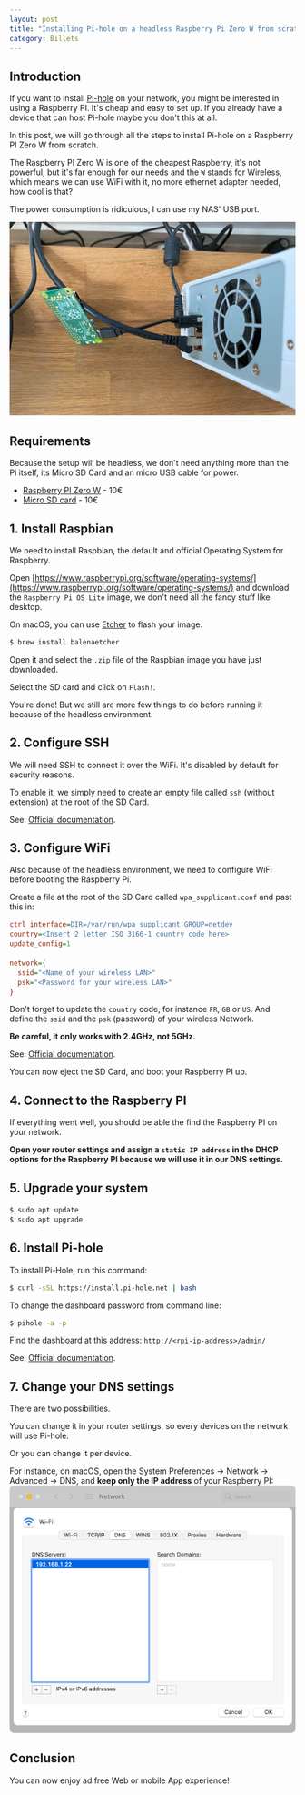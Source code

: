 ```yaml
---
layout: post
title: "Installing Pi-hole on a headless Raspberry Pi Zero W from scratch"
category: Billets
---
```


## Introduction

If you want to install [Pi-hole](https://pi-hole.net/) on your network, you might be interested in using a Raspberry PI. It's cheap and easy to set up. If you already have a device that can host Pi-hole maybe you don't this at all.

In this post, we will go through all the steps to install Pi-hole on a Raspberry PI Zero W from scratch.

The Raspberry PI Zero W is one of the cheapest Raspberry, it's not powerful, but it's far enough for our needs and the `W` stands for Wireless, which means we can use WiFi with it, no more ethernet adapter needed, how cool is that?

The power consumption is ridiculous, I can use my NAS' USB port.

![](rpi-on-nas.png)

## Requirements

Because the setup will be headless, we don't need anything more than the Pi itself, its Micro SD Card and an micro USB cable for power.

- [Raspberry PI Zero W](https://www.kubii.fr/les-cartes-raspberry-pi/1851-raspberry-pi-zero-w-kubii-3272496006997.html) - 10€
- [Micro SD card](https://www.kubii.fr/raspberry-pi-microbit/2587-carte-micro-sd-sandisk-16go-classe10-taux-de-transfert-80mb-kubii-619659161354.html) - 10€

## 1. Install Raspbian

We need to install Raspbian, the default and official Operating System for Raspberry.

Open [https://www.raspberrypi.org/software/operating-systems/](https://www.raspberrypi.org/software/operating-systems/) and download the `Raspberry Pi OS Lite` image, we don't need all the fancy stuff like desktop.

On macOS, you can use [Etcher](https://github.com/balena-io/etcher) to flash your image.

```bash
$ brew install balenaetcher
```

Open it and select the `.zip` file of the Raspbian image you have just downloaded.

Select the SD card and click on `Flash!`.

You're done! But we still are more few things to do before running it because of the headless environment.

## 2. Configure SSH

We will need SSH to connect it over the WiFi. It's disabled by default for security reasons.

To enable it, we simply need to create an empty file called `ssh` (without extension) at the root of the SD Card.

See: [Official documentation](https://www.raspberrypi.org/documentation/remote-access/ssh/README.md).

## 3. Configure WiFi

Also because of the headless environment, we need to configure WiFi before booting the Raspberry Pi.

Create a file at the root of the SD Card called `wpa_supplicant.conf` and past this in:

```ini
ctrl_interface=DIR=/var/run/wpa_supplicant GROUP=netdev
country=<Insert 2 letter ISO 3166-1 country code here>
update_config=1

network={
  ssid="<Name of your wireless LAN>"
  psk="<Password for your wireless LAN>"
}
```

Don't forget to update the `country` code, for instance `FR`, `GB` or `US`. And define the `ssid` and the `psk` (password) of your wireless Network.

**Be careful, it only works with 2.4GHz, not 5GHz.**

See: [Official documentation](https://www.raspberrypi.org/documentation/configuration/wireless/headless.md).

You can now eject the SD Card, and boot your Raspberry PI up.

## 4. Connect to the Raspberry PI

If everything went well, you should be able the find the Raspberry PI on your network.

**Open your router settings and assign a `static IP address` in the DHCP options for the Raspberry PI because we will use it in our DNS settings.**

## 5. Upgrade your system

```bash
$ sudo apt update
$ sudo apt upgrade
```

## 6. Install Pi-hole

To install Pi-Hole, run this command:
```bash
$ curl -sSL https://install.pi-hole.net | bash
```

To change the dashboard password from command line:
```bash
$ pihole -a -p
```

Find the dashboard at this address: `http://<rpi-ip-address>/admin/`

See: [Official documentation](https://docs.pi-hole.net/main/basic-install/).

## 7. Change your DNS settings

There are two possibilities.

You can change it in your router settings, so every devices on the network will use Pi-hole.

Or you can change it per device.

For instance, on macOS, open the System Preferences -> Network -> Advanced -> DNS, and **keep only the IP address** of your Raspberry PI:
![DNS Settings](dns_settings.png)

## Conclusion

You can now enjoy ad free Web or mobile App experience!
